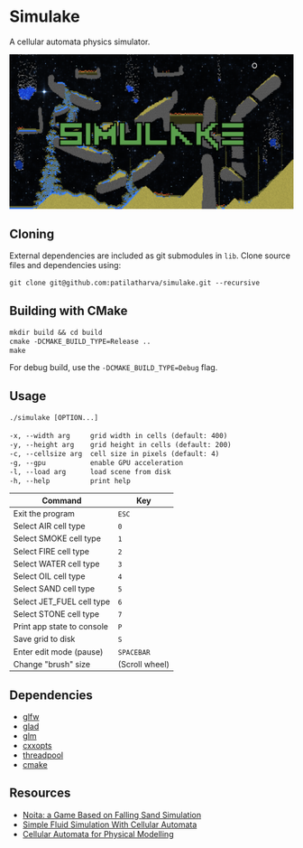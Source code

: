 # Simulake

A cellular automata physics simulator.

![Showcase screenshot](assets/simulake.png)

## Cloning

External dependencies are included as git submodules in `lib`. Clone source
files and dependencies using:

```
git clone git@github.com:patilatharva/simulake.git --recursive
```

## Building with CMake

```
mkdir build && cd build
cmake -DCMAKE_BUILD_TYPE=Release ..
make
```

For debug build, use the `-DCMAKE_BUILD_TYPE=Debug` flag.

## Usage

```
./simulake [OPTION...]

-x, --width arg     grid width in cells (default: 400)
-y, --height arg    grid height in cells (default: 200)
-c, --cellsize arg  cell size in pixels (default: 4)
-g, --gpu           enable GPU acceleration
-l, --load arg      load scene from disk
-h, --help          print help
```

| Command                    | Key            |
| -------------------------- | -------------- |
| Exit the program           | `ESC`          |
| Select AIR cell type       | `0`            |
| Select SMOKE cell type     | `1`            |
| Select FIRE cell type      | `2`            |
| Select WATER cell type     | `3`            |
| Select OIL cell type       | `4`            |
| Select SAND cell type      | `5`            |
| Select JET_FUEL cell type  | `6`            |
| Select STONE cell type     | `7`            |
| Print app state to console | `P`            |
| Save grid to disk          | `S`            |
| Enter edit mode (pause)    | `SPACEBAR`     |
| Change "brush" size        | (Scroll wheel) |

## Dependencies

- [glfw](https://github.com/glfw/glfw)
- [glad](https://github.com/Dav1dde/glad)
- [glm](https://github.com/g-truc/glm)
- [cxxopts](https://github.com/jarro2783/cxxopts)
- [threadpool](https://github.com/bshoshany/thread-pool)
- [cmake](http://www.cmake.org/)

## Resources

- [Noita: a Game Based on Falling Sand Simulation](https://80.lv/articles/noita-a-game-based-on-falling-sand-simulation/)
- [Simple Fluid Simulation With Cellular Automata](https://w-shadow.com/blog/2009/09/01/simple-fluid-simulation/)
- [Cellular Automata for Physical Modelling](https://tomforsyth1000.github.io/papers/cellular_automata_for_physical_modelling.html)
